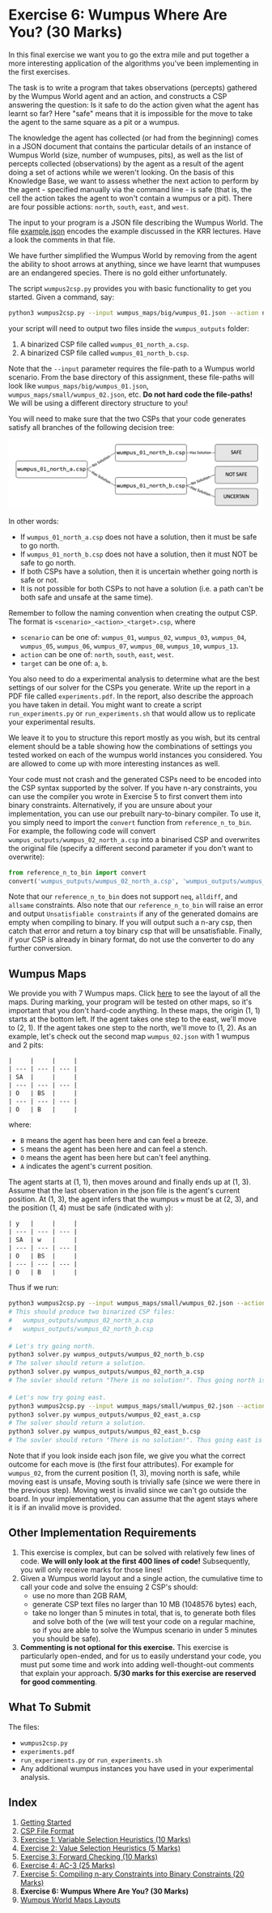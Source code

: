 # Exercise 6: Wumpus Where Are You? (30 Marks)

In this final exercise we want you to go the extra mile and put together a more
interesting application of the algorithms you've been implementing in the first
exercises.

The task is to write a program that takes observations (percepts) gathered by
the Wumpus World agent and an action, and constructs a CSP answering the
question: Is it safe to do the action given what the agent has learnt so far?
Here "safe" means that it is impossible for the move to take the agent to the
same square as a pit or a wumpus.

The knowledge the agent has collected (or had from the beginning) comes in a
JSON document that contains the particular details of an instance of Wumpus
World (size, number of wumpuses, pits), as well as the list of percepts
collected (observations) by the agent as a result of the agent doing a set of
actions while we weren't looking. On the basis of this Knowledge Base, we want
to assess whether the next action to perform by the agent - specified manually
via the command line - is safe (that is, the cell the action takes the agent to
won't contain a wumpus or a pit). There are four possible actions: `north`,
`south`, `east`, and `west`.

The input to your program is a JSON file describing the Wumpus World. The file
[example.json](../wumpus_maps/example.json) encodes the example discussed in
the KRR lectures. Have a look the comments in that file.

We have further simplified the Wumpus World by removing from the agent the
ability to shoot arrows at anything, since we have learnt that wumpuses are an
endangered species. There is no gold either unfortunately.

The script `wumpus2csp.py` provides you with basic functionality to get you
started. Given a command, say:

```sh
python3 wumpus2csp.py --input wumpus_maps/big/wumpus_01.json --action north --output wumpus_outputs
```

your script will need to output two files inside the `wumpus_outputs` folder:

1. A binarized CSP file called `wumpus_01_north_a.csp`.
2. A binarized CSP file called `wumpus_01_north_b.csp`.

Note that the `--input` parameter requires the file-path to a Wumpus world scenario. From the base directory of this assignment, these file-paths will look like `wumpus_maps/big/wumpus_01.json`, `wumpus_maps/small/wumpus_02.json`, etc. **Do not hard code the file-paths!** We will be using a different directory structure to you!

You will need to make sure that the two CSPs that your code generates satisfy all branches of the following decision tree:

![decision tree](images/decision.png)

In other words:

- If `wumpus_01_north_a.csp` does not have a solution, then it must be safe
  to go north.
- If `wumpus_01_north_b.csp` does not have a solution, then it must NOT be
  safe to go north.
- If both CSPs have a solution, then it is uncertain whether going north is
  safe or not.
- It is not possible for both CSPs to not have a solution (i.e. a path can't be
  both safe and unsafe at the same time).

Remember to follow the naming convention when creating the output CSP. The
format is `<scenario>_<action>_<target>.csp`, where

- `scenario` can be one of: `wumpus_01`, `wumpus_02`, `wumpus_03`, `wumpus_04`,
  `wumpus_05`, `wumpus_06`, `wumpus_07`, `wumpus_08`, `wumpus_10`, `wumpus_13`.
- `action` can be one of: `north`, `south`, `east`, `west`.
- `target` can be one of: `a`, `b`.

You also need to do a experimental analysis to determine what are the best
settings of our solver for the CSPs you generate. Write up the report in a PDF
file called `experiments.pdf`. In the report, also describe the approach you
have taken in detail. You might want to create a script `run_experiments.py` or
`run_experiments.sh` that would allow us to replicate your experimental
results.

We leave it to you to structure this report mostly as you wish, but its central
element should be a table showing how the combinations of settings you tested
worked on each of the wumpus world instances you considered. You are allowed to
come up with more interesting instances as well.

Your code must not crash and the generated CSPs need to be encoded into the CSP
syntax supported by the solver. If you have n-ary constraints, you can use the
compiler you wrote in Exercise 5 to first convert them into binary constraints.
Alternatively, if you are unsure about your implementation, you can use our
prebuilt nary-to-binary compiler. To use it, you simply need to import the
`convert` function from `reference_n_to_bin`. For example, the following code
will convert `wumpus_outputs/wumpus_02_north_a.csp` into a binarised CSP
and overwrites the original file (specify a different second parameter if you
don't want to overwrite):

```python
from reference_n_to_bin import convert
convert('wumpus_outputs/wumpus_02_north_a.csp', 'wumpus_outputs/wumpus_02_north_a.csp')
```

Note that our `reference_n_to_bin` does not support `neq`, `alldiff`, and
`allsame` constraints. Also note that our `reference_n_to_bin` will raise an
error and output `Unsatisfiable constraints` if any of the generated domains
are empty when compiling to binary. If you will output such a n-ary csp, then
catch that error and return a toy binary csp that will be unsatisfiable.
Finally, if your CSP is already in binary format, do not use the converter
to do any further conversion.

## Wumpus Maps

We provide you with 7 Wumpus maps. Click [here](8a_map_layouts.md) to see the
layout of all the maps. During marking, your program will be tested on other
maps, so it's important that you don't hard-code anything. In these maps, the
origin (1, 1) starts at the bottom left. If the agent takes one step to the
east, we'll move to (2, 1). If the agent takes one step to the north, we'll
move to (1, 2). As an example, let's check out the second map `wumpus_02.json`
with 1 wumpus and 2 pits:

```raw
|     |     |     |
| --- | --- | --- |
| SA  |     |     |
| --- | --- | --- |
| O   | BS  |     |
| --- | --- | --- |
| O   | B   |     |
```

where:

- `B` means the agent has been here and can feel a breeze.
- `S` means the agent has been here and can feel a stench.
- `O` means the agent has been here but can't feel anything.
- `A` indicates the agent's current position.

The agent starts at (1, 1), then moves around and finally ends up at (1, 3).
Assume that the last observation in the json file is the agent's current
position. At (1, 3), the agent infers that the wumpus `w` must be at (2,
3), and the position (1, 4) must be safe (indicated with `y`):

```raw
| y   |     |     |
| --- | --- | --- |
| SA  | w   |     |
| --- | --- | --- |
| O   | BS  |     |
| --- | --- | --- |
| O   | B   |     |
```

Thus if we run:

```sh
python3 wumpus2csp.py --input wumpus_maps/small/wumpus_02.json --action north --output wumpus_outputs
# This should produce two binarized CSP files:
#   wumpus_outputs/wumpus_02_north_a.csp
#   wumpus_outputs/wumpus_02_north_b.csp

# Let's try going north.
python3 solver.py wumpus_outputs/wumpus_02_north_b.csp
# The solver should return a solution.
python3 solver.py wumpus_outputs/wumpus_02_north_a.csp
# The sovler should return "There is no solution!". Thus going north is safe.

# Let's now try going east.
python3 wumpus2csp.py --input wumpus_maps/small/wumpus_02.json --action east
python3 solver.py wumpus_outputs/wumpus_02_east_a.csp
# The solver should return a solution.
python3 solver.py wumpus_outputs/wumpus_02_east_b.csp
# The sovler should return "There is no solution!". Thus going east is NOT safe.
```

Note that if you look inside each json file, we give you what the correct
outcome for each move is (the first four attributes). For example for
`wumpus_02`, from the current position (1, 3), moving north is safe, while
moving east is unsafe, Moving south is trivially safe (since we were there in
the previous step). Moving west is invalid since we can't go outside the board.
In your implementation, you can assume that the agent stays where it is if an
invalid move is provided.


## Other Implementation Requirements

1. This exercise is complex, but can be solved with relatively few lines of code. **We will only look at the first 400 lines of code!** Subsequently, you will only receive marks for those lines!
2. Given a Wumpus world layout and a single action, the cumulative time to call your code and solve the ensuing 2 CSP's should:
    - use no more than 2GB RAM,
    - generate CSP text files no larger than 10 MB (1048576 bytes) each,
    - take no longer than 5 minutes in total, that is, to generate both files and solve both of the (we will test your code on a regular machine, so if you are able to solve the Wumpus scenario in under 5 minutes you should be safe).
3. **Commenting is not optional for this exercise.** This exercise is particularly open-ended, and for us to easily understand your code, you must put some time and work into adding well-thought-out comments that explain your approach. **5/30 marks for this exercise are reserved for good commenting**.


## What To Submit

The files:

- `wumpus2csp.py`
- `experiments.pdf`
- `run_experiments.py` or `run_experiments.sh`
- Any additional wumpus instances you have used in your experimental analysis.


## Index

1. [Getting Started](1_getting_started.md)
2. [CSP File Format](2_csp_syntax.md)
3. [Exercise 1: Variable Selection Heuristics (10 Marks)](3_variable_selection_heuristics.md)
4. [Exercise 2: Value Selection Heuristics (5 Marks)](4_value_selection_heuristics.md)
5. [Exercise 3: Forward Checking (10 Marks)](5_forward_checking.md)
6. [Exercise 4: AC-3 (25 Marks)](6_ac_3.md)
7. [Exercise 5: Compiling n-ary Constraints into Binary Constraints (20 Marks)](7_compilation.md)
8. **Exercise 6: Wumpus Where Are You? (30 Marks)**
9. [Wumpus World Maps Layouts](8a_map_layouts.md)
